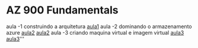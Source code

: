 # AZ 900 Fundamentals

 aula -1 construindo a arquitetura
[aula1](img/azure.jpg)
aula -2 dominando o armazenamento azure
[aula2](img/azure2.jpg)
[aula2](img/azure2-1.jpg)
aula -3 criando maquina virtual e imagem virtual
[aula3](img/azure3.jpg)
[aula3](img/azure3-1.jpg)'''
